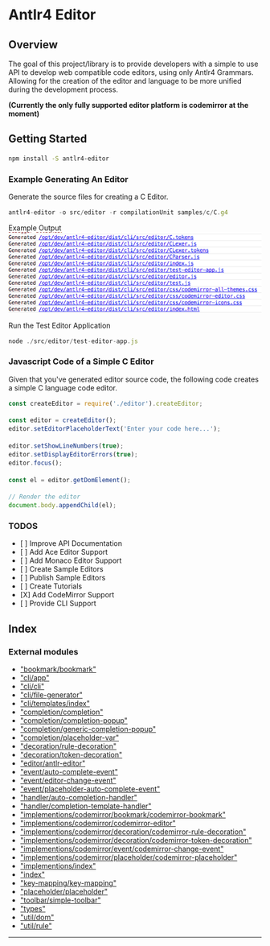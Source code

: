 
Antlr4 Editor
=============

Overview
--------

The goal of this project/library is to provide developers with a simple to use API to develop web compatible code editors, using only Antlr4 Grammars. Allowing for the creation of the editor and language to be more unified during the development process.

**(Currently the only fully supported editor platform is codemirror at the moment)**

Getting Started
---------------

```bash
npm install -S antlr4-editor
```

### Example Generating An Editor

Generate the source files for creating a C Editor.

```javascript
antlr4-editor -o src/editor -r compilationUnit samples/c/C.g4
```

Example Output ![Output Example](./images/output.png)

Run the Test Editor Application

```javascript
node ./src/editor/test-editor-app.js
```

### Javascript Code of a Simple C Editor

Given that you've generated editor source code, the following code creates a simple C language code editor.

```javascript
const createEditor = require('./editor').createEditor;

const editor = createEditor();
editor.setEditorPlaceholderText('Enter your code here...');

editor.setShowLineNumbers(true);
editor.setDisplayEditorErrors(true);
editor.focus();

const el = editor.getDomElement();

// Render the editor
document.body.appendChild(el);
```

### TODOS

*   \[ \] Improve API Documentation
*   \[ \] Add Ace Editor Support
*   \[ \] Add Monaco Editor Support
*   \[ \] Create Sample Editors
*   \[ \] Publish Sample Editors
*   \[ \] Create Tutorials
*   \[X\] Add CodeMirror Support
*   \[ \] Provide CLI Support

## Index

### External modules

* ["bookmark/bookmark"](modules/_bookmark_bookmark_.md)
* ["cli/app"](modules/_cli_app_.md)
* ["cli/cli"](modules/_cli_cli_.md)
* ["cli/file-generator"](modules/_cli_file_generator_.md)
* ["cli/templates/index"](modules/_cli_templates_index_.md)
* ["completion/completion"](modules/_completion_completion_.md)
* ["completion/completion-popup"](modules/_completion_completion_popup_.md)
* ["completion/generic-completion-popup"](modules/_completion_generic_completion_popup_.md)
* ["completion/placeholder-var"](modules/_completion_placeholder_var_.md)
* ["decoration/rule-decoration"](modules/_decoration_rule_decoration_.md)
* ["decoration/token-decoration"](modules/_decoration_token_decoration_.md)
* ["editor/antlr-editor"](modules/_editor_antlr_editor_.md)
* ["event/auto-complete-event"](modules/_event_auto_complete_event_.md)
* ["event/editor-change-event"](modules/_event_editor_change_event_.md)
* ["event/placeholder-auto-complete-event"](modules/_event_placeholder_auto_complete_event_.md)
* ["handler/auto-completion-handler"](modules/_handler_auto_completion_handler_.md)
* ["handler/completion-template-handler"](modules/_handler_completion_template_handler_.md)
* ["implementions/codemirror/bookmark/codemirror-bookmark"](modules/_implementions_codemirror_bookmark_codemirror_bookmark_.md)
* ["implementions/codemirror/codemirror-editor"](modules/_implementions_codemirror_codemirror_editor_.md)
* ["implementions/codemirror/decoration/codemirror-rule-decoration"](modules/_implementions_codemirror_decoration_codemirror_rule_decoration_.md)
* ["implementions/codemirror/decoration/codemirror-token-decoration"](modules/_implementions_codemirror_decoration_codemirror_token_decoration_.md)
* ["implementions/codemirror/event/codemirror-change-event"](modules/_implementions_codemirror_event_codemirror_change_event_.md)
* ["implementions/codemirror/placeholder/codemirror-placeholder"](modules/_implementions_codemirror_placeholder_codemirror_placeholder_.md)
* ["implementions/index"](modules/_implementions_index_.md)
* ["index"](modules/_index_.md)
* ["key-mapping/key-mapping"](modules/_key_mapping_key_mapping_.md)
* ["placeholder/placeholder"](modules/_placeholder_placeholder_.md)
* ["toolbar/simple-toolbar"](modules/_toolbar_simple_toolbar_.md)
* ["types"](modules/_types_.md)
* ["util/dom"](modules/_util_dom_.md)
* ["util/rule"](modules/_util_rule_.md)

---

